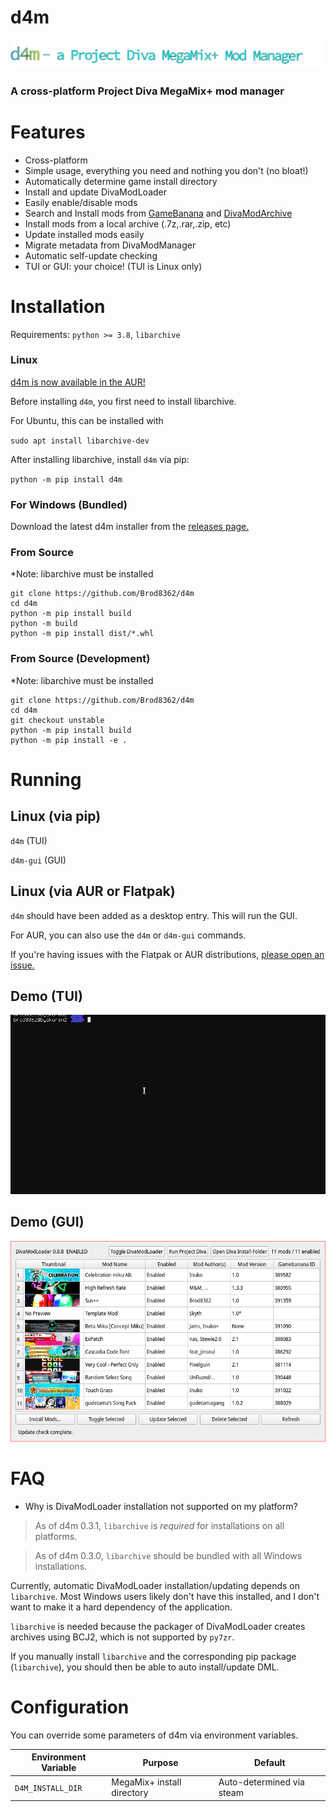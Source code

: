 d4m
===

![d4m banner](https://github.com/Brod8362/d4m/blob/main/resources/EXPORT_github.png)

### A cross-platform Project Diva MegaMix+ mod manager

Features
========

- Cross-platform
- Simple usage, everything you need and nothing you don't (no bloat!)
- Automatically determine game install directory
- Install and update DivaModLoader
- Easily enable/disable mods
- Search and Install mods from [GameBanana](https://gamebanana.com/games/16522) and [DivaModArchive](https://divamodarchive.xyz/)
- Install mods from a local archive (.7z,.rar,.zip, etc)
- Update installed mods easily
- Migrate metadata from DivaModManager
- Automatic self-update checking
- TUI or GUI: your choice! (TUI is Linux only)

Installation
============

Requirements: `python >= 3.8`, `libarchive`

### Linux

[d4m is now available in the AUR!](https://aur.archlinux.org/packages/d4m-git)

Before installing `d4m`, you first need to install libarchive.

For Ubuntu, this can be installed with

`sudo apt install libarchive-dev`

After installing libarchive, install `d4m` via pip:

`python -m pip install d4m`

### For Windows (Bundled)

Download the latest d4m installer from the [releases page.](https://github.com/Brod8362/d4m/releases)

### From Source

*Note: libarchive must be installed 

```
git clone https://github.com/Brod8362/d4m
cd d4m
python -m pip install build
python -m build
python -m pip install dist/*.whl
```

### From Source (Development)

*Note: libarchive must be installed

```
git clone https://github.com/Brod8362/d4m
cd d4m
git checkout unstable
python -m pip install build
python -m pip install -e .
```

Running
=======

Linux (via pip)
-----

`d4m` (TUI)

`d4m-gui` (GUI)

Linux (via AUR or Flatpak)
--------------------------

`d4m` should have been added as a desktop entry. This will run the GUI.

For AUR, you can also use the `d4m` or `d4m-gui` commands.

If you're having issues with the Flatpak or AUR distributions, [please open an issue.](https://github.com/Brod8362/d4m/issues/new/choose)

Demo (TUI)
-------
![d4m tui](https://github.com/Brod8362/d4m/blob/main/resources/d4m.gif)

Demo (GUI)
-----------
![d4m gui](https://github.com/Brod8362/d4m/blob/main/resources/gui.png)


FAQ
===

- Why is DivaModLoader installation not supported on my platform?

> As of d4m 0.3.1, `libarchive` is *required* for installations on all platforms.

> As of d4m 0.3.0, `libarchive` should be bundled with all Windows installations.

Currently, automatic DivaModLoader installation/updating depends on `libarchive`. Most Windows users likely don't have this installed, and I don't want to make it a hard dependency of the application.

`libarchive` is needed because the packager of DivaModLoader creates archives using BCJ2, which is not supported by `py7zr`.

If you manually install `libarchive` and the corresponding pip package (`libarchive`), you should then be able to auto install/update DML.

Configuration
=============
You can override some parameters of d4m via environment variables.

| Environment Variable | Purpose                    | Default                   |
| -------------------- | -------------------------- | ------------------------- |
| `D4M_INSTALL_DIR`    | MegaMix+ install directory | Auto-determined via steam |
